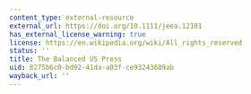 ```yaml
---
content_type: external-resource
external_url: https://doi.org/10.1111/jeea.12101
has_external_license_warning: true
license: https://en.wikipedia.org/wiki/All_rights_reserved
status: ''
title: The Balanced US Press
uid: 8275b6c0-bd92-41da-a03f-ce93243689ab
wayback_url: ''
---
```

